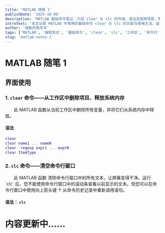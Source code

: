 ```yaml
---
title: 'MATLAB 随笔 1'
publishDate: '2025-10-06'
description: 'MATLAB 基础命令笔记：介绍 clear 与 clc 的作用、语法及使用场景，帮助初学者了解工作区与命令行的清理机制。'
introText: '本文记录 MATLAB 中常用的基础命令 clear 与 clc 的功能与使用方法，适合刚入门的同学作为日常学习随笔。'
author: '抽象的美羊羊'
tags: ['MATLAB', '编程笔记', '基础命令', 'clear', 'clc', '工作区', '命令行', '学习随笔']
slug: 'matlab-notes-1'
---
```







# MATLAB 随笔 1

## 界面使用

### 1. `clear` 命令——从工作区中删除项目、释放系统内存
<p style="text-indent:2em;">此 MATLAB 函数从当前工作区中删除所有变量，并将它们从系统内存中释放。</p>

#### 语法
```matlab
clear
clear name1 ... nameN
clear -regexp expr1 ... exprN
clear ItemType
```

### 2. `clc` 命令——清空命令行窗口
<p style="text-indent:2em;">此 MATLAB 函数 清除命令行窗口中的所有文本，让屏幕变得干净。运行 `clc` 后，您不能使用命令行窗口中的滚动条查看以前显示的文本。但您可以在命令行窗口中使用向上箭头键 ↑ 从命令历史记录中重新调用语句。</p>

#### 语法： `clc`


# 内容更新中……

